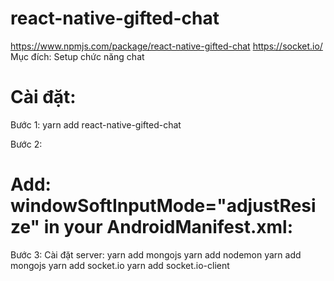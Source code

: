 # react-native-gifted-chat

https://www.npmjs.com/package/react-native-gifted-chat
https://socket.io/
Mục đích: Setup chức năng chat

# Cài đặt:

Bước 1: yarn add react-native-gifted-chat

Bước 2:

# Add: windowSoftInputMode="adjustResize" in your AndroidManifest.xml:

<activity
  android:name=".MainActivity"
  android:label="@string/app_name"
  android:windowSoftInputMode="adjustResize"
  android:configChanges="keyboard|keyboardHidden|orientation|screenSize">

Bước 3: Cài đặt server:
yarn add mongojs
yarn add nodemon
yarn add mongojs
yarn add socket.io
yarn add socket.io-client
